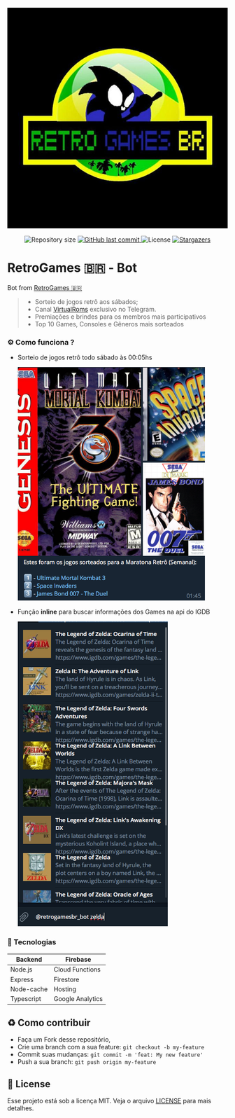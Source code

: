 <p align="center"><img src=".readme/assets/logo.jpg"></p>

<p align="center">
  <img alt="Repository size" src="https://img.shields.io/github/repo-size/BertBR/RetroGamesBot?color=39d45f">
  <a href="https://github.com/BertBR/RetroGamesBot/commits/master">
    <img alt="GitHub last commit" src="https://img.shields.io/github/last-commit/BertBR/RetroGamesBot?color=39d45f">
  </a> 
  <img alt="License" src="https://img.shields.io/badge/license-MIT-39d45f">
  <a href="https://github.com/BertBR/RetroGamesBot/stargazers">
    <img alt="Stargazers" src="https://img.shields.io/github/stars/BertBR/RetroGamesBot?color=39d45f&logo=github">
  </a>
</p>

# RetroGames 🇧🇷 - Bot

Bot from [RetroGames 🇧🇷](http://t.me/retrogamesbr)

> - Sorteio de jogos retrô aos sábados;
> - Canal [VirtualRoms](https://t.me/s/virtualroms/3523) exclusivo no Telegram.
> - Premiações e brindes para os membros mais participativos
> - Top 10 Games, Consoles e Gêneros mais sorteados

### :gear: Como funciona ?

- Sorteio de jogos retrô todo sábado às 00:05hs

  ![](.readme/assets/ss01.png)

- Função **inline** para buscar informações dos Games na api do IGDB

  ![](.readme/assets/ss02.png)

### :rocket: Tecnologias

<table>
  <thead>
    <th>Backend</th>
    <th>Firebase</th>
  </thead>
  <tbody>
    <tr>
      <td>Node.js</td>
      <td>Cloud Functions</td>
    </tr>
    <tr>
      <td>Express</td>
      <td>Firestore</td>
    </tr>
    <tr>
      <td>Node-cache</td>
      <td>Hosting</td>
    </tr>
    <tr>
      <td>Typescript</td>
      <td>Google Analytics</td>
    </tr>
  </tbody>
</table>

<a id="como-contribuir"></a>

## :recycle: Como contribuir

- Faça um Fork desse repositório,
- Crie uma branch com a sua feature: `git checkout -b my-feature`
- Commit suas mudanças: `git commit -m 'feat: My new feature'`
- Push a sua branch: `git push origin my-feature`

## :memo: License

Esse projeto está sob a licença MIT. Veja o arquivo [LICENSE](LICENSE.md) para mais detalhes.
